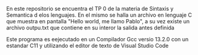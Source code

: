 En este repositorio se encuentra el TP 0 de la materia de Sintaxis y Semantica d elos lenguajes. En el mismo se halla un archivo en lenguaje C que muestra en pantalla "Hello world, me llamo Pablo", a su vez existe un archivo outpu.txt que contiene en su interor la salida antes definida

Este programa es eejecutado en un Compilador Gcc versio 13.2.0 con un estandar C11 y utilizando el editor de texto de Visual Studio Code
